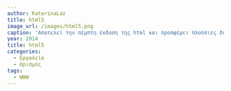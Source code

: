 ```yaml
---
author: KaterinaLaz
title: html5 
image_url: /images/html5.png
caption: 'Αποτελεί την πέμπτη έκδοση της html και προσφέρει πλούσιες δυνατότητες στην προσθήκη πολυμεσικού περιεχομένου στις ιστοσελίδες. Συγκεκριμένα, ο χρήστης μπορεί να προσθέσει εικόνα, ήχο , βίντεο και σχεδιοκίνηση. ' 
year: 2014
title: html5  
categories:
  - Εργαλεία 
  - Ορισμός 
tags:
  - WWW 
---
```

